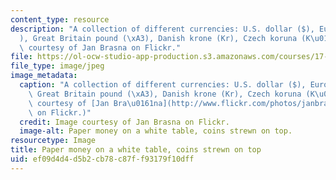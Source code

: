 ```yaml
---
content_type: resource
description: "A collection of different currencies: U.S. dollar ($), Euro (\u20AC\
  ), Great Britain pound (\xA3), Danish krone (Kr), Czech koruna (K\u010D). Image\
  \ courtesy of Jan Brasna on Flickr."
file: https://ol-ocw-studio-app-production.s3.amazonaws.com/courses/17-424-international-political-economy-of-advanced-industrial-societies-fall-2011/ef09d4d4d5b2cb78c87ff93179f10dff_17-424f11.jpg
file_type: image/jpeg
image_metadata:
  caption: "A collection of different currencies: U.S. dollar ($), Euro (\u20AC),\
    \ Great Britain pound (\xA3), Danish krone (Kr), Czech koruna (K\u010D). (Image\
    \ courtesy of [Jan Bra\u0161na](http://www.flickr.com/photos/janbrasna/399875524/)\
    \ on Flickr.)"
  credit: Image courtesy of Jan Brasna on Flickr.
  image-alt: Paper money on a white table, coins strewn on top.
resourcetype: Image
title: Paper money on a white table, coins strewn on top
uid: ef09d4d4-d5b2-cb78-c87f-f93179f10dff
---
```

